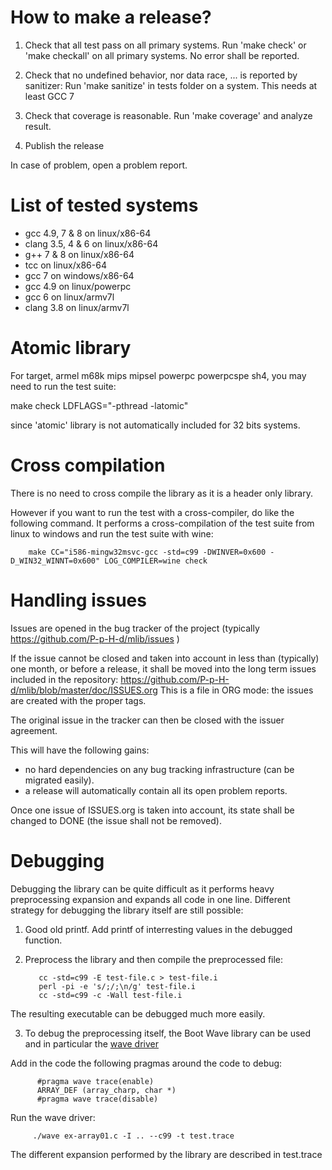 How to make a release?
======================

1) Check that all test pass on all primary systems.
   Run 'make check' or 'make checkall' on all primary systems.
   No error shall be reported.
   
2) Check that no undefined behavior, nor data race, ... is reported by sanitizer:
   Run 'make sanitize'  in tests folder on a system.
   This needs at least GCC 7

3) Check that coverage is reasonable.
   Run 'make coverage' and analyze result.

4) Publish the release

In case of problem, open a problem report.


List of tested systems
=======================

* gcc 4.9, 7 & 8 on linux/x86-64
* clang 3.5, 4 & 6 on linux/x86-64
* g++ 7 & 8 on linux/x86-64
* tcc on linux/x86-64
* gcc 7 on windows/x86-64
* gcc 4.9 on linux/powerpc
* gcc 6 on linux/armv7l
* clang 3.8 on linux/armv7l


Atomic library
==============

For target, armel m68k mips mipsel powerpc powerpcspe sh4, you may need to run the test suite:

make check LDFLAGS="-pthread -latomic"

since 'atomic' library is not automatically included for 32 bits systems.


Cross compilation
=================

There is no need to cross compile the library as it is a header only library.

However if you want to run the test with a cross-compiler, do like the following
command. It performs a cross-compilation of the test suite from linux to windows
and run the test suite with wine:

        make CC="i586-mingw32msvc-gcc -std=c99 -DWINVER=0x600 -D_WIN32_WINNT=0x600" LOG_COMPILER=wine check


Handling issues
===============

Issues are opened in the bug tracker of the project (typically https://github.com/P-p-H-d/mlib/issues )

If the issue cannot be closed and taken into account in less than (typically) one month,
or before a release,
it shall be moved into the long term issues included in the repository:
https://github.com/P-p-H-d/mlib/blob/master/doc/ISSUES.org
This is a file in ORG mode: the issues are created with the proper tags.

The original issue in the tracker can then be closed with the issuer agreement.

This will have the following gains:

- no hard dependencies on any bug tracking infrastructure (can be migrated easily). 
- a release will automatically contain all its open problem reports.

Once one issue of ISSUES.org is taken into account,
its state shall be changed to DONE (the issue shall not be removed).


Debugging
===============

Debugging the library can be quite difficult
as it performs heavy preprocessing expansion
and expands all code in one line.
Different strategy for debugging the library itself are still possible:

1) Good old printf.
Add printf of interresting values in the debugged function.


2) Preprocess the library and then compile the preprocessed file:

          cc -std=c99 -E test-file.c > test-file.i
          perl -pi -e 's/;/;\n/g' test-file.i
          cc -std=c99 -c -Wall test-file.i

 The resulting executable can be debugged much more easily.


3) To debug the preprocessing itself, the Boot Wave library can be used
and in particular the [wave driver](https://www.boost.org/doc/libs/1_71_0/libs/wave/doc/wave_driver.html)

 Add in the code the following pragmas around the code to debug:

     	  #pragma wave trace(enable)  
     	  ARRAY_DEF (array_charp, char *)
     	  #pragma wave trace(disable)

Run the wave driver:

    	 ./wave ex-array01.c -I .. --c99 -t test.trace

The different expansion performed by the library are described in test.trace
